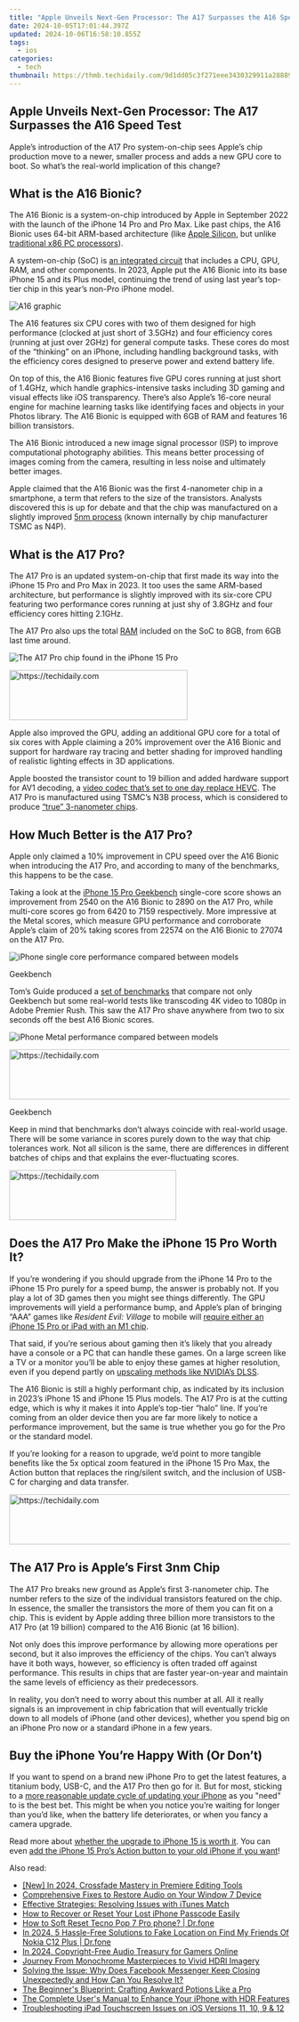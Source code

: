 ```yaml
---
title: "Apple Unveils Next-Gen Processor: The A17 Surpasses the A16 Speed Test"
date: 2024-10-05T17:01:44.397Z
updated: 2024-10-06T16:58:10.855Z
tags:
  - ios
categories:
  - tech
thumbnail: https://thmb.techidaily.com/9d1dd05c3f271eee3430329911a28889fe06673bc3d54592907c037975387dd6.jpg
---
```


## Apple Unveils Next-Gen Processor: The A17 Surpasses the A16 Speed Test

Apple’s introduction of the A17 Pro system-on-chip sees Apple’s chip production move to a newer, smaller process and adds a new GPU core to boot. So what’s the real-world implication of this change?

##  What is the A16 Bionic?

 The A16 Bionic is a system-on-chip introduced by Apple in September 2022 with the launch of the iPhone 14 Pro and Pro Max. Like past chips, the A16 Bionic uses 64-bit ARM-based architecture (like [Apple Silicon](https://hardware-help.techidaily.com/expert-guide-finding-and-installing-the-right-drivers-for-your-hp-thunderbolt-g2-dock-whether-you-need-120w-or-230w-power-support/), but unlike [traditional x86 PC processors](https://fox-that.techidaily.com/troubleshooting-what-to-try-when-iphone-events-are-nowhere-to-be-found/)).

 A system-on-chip (SoC) is [an integrated circuit](https://screen-activity-recording.techidaily.com/new-discovering-win11s-finest-screen-grabbers-for-2024/) that includes a CPU, GPU, RAM, and other components. In 2023, Apple put the A16 Bionic into its base iPhone 15 and its Plus model, continuing the trend of using last year’s top-tier chip in this year’s non-Pro iPhone model.

![A16 graphic](https://static1.howtogeekimages.com/wordpress/wp-content/uploads/2022/09/a16_graphic.jpg) 

 The A16 features six CPU cores with two of them designed for high performance (clocked at just short of 3.5GHz) and four efficiency cores (running at just over 2GHz) for general compute tasks. These cores do most of the “thinking” on an iPhone, including handling background tasks, with the efficiency cores designed to preserve power and extend battery life.

 On top of this, the A16 Bionic features five GPU cores running at just short of 1.4GHz, which handle graphics-intensive tasks including 3D gaming and visual effects like iOS transparency. There’s also Apple’s 16-core neural engine for machine learning tasks like identifying faces and objects in your Photos library. The A16 Bionic is equipped with 6GB of RAM and features 16 billion transistors.

 The A16 Bionic introduced a new image signal processor (ISP) to improve computational photography abilities. This means better processing of images coming from the camera, resulting in less noise and ultimately better images.

 Apple claimed that the A16 Bionic was the first 4-nanometer chip in a smartphone, a term that refers to the size of the transistors. Analysts discovered this is up for debate and that the chip was manufactured on a slightly improved [5nm process](https://howto.techidaily.com/9-quick-fixes-to-unfortunately-touchwiz-has-stopped-of-nubia-z50s-pro-drfone-by-drfone-fix-android-problems-fix-android-problems/) (known internally by chip manufacturer TSMC as N4P).

##  What is the A17 Pro?

 The A17 Pro is an updated system-on-chip that first made its way into the iPhone 15 Pro and Pro Max in 2023\. It too uses the same ARM-based architecture, but performance is slightly improved with its six-core CPU featuring two performance cores running at just shy of 3.8GHz and four efficiency cores hitting 2.1GHz.

 The A17 Pro also ups the total [RAM](https://youtube-web.techidaily.com/ed-2024-approved-unlocking-youtube-success-top-video-strategies-to-explode-views/) included on the SoC to 8GB, from 6GB last time around.

![The A17 Pro chip found in the iPhone 15 Pro](https://static1.howtogeekimages.com/wordpress/wp-content/uploads/2023/09/a17_pro.png) 

<!-- affiliate ads begin -->
<a href="https://bluettius.sjv.io/c/5597632/2139113/17108" target="_top" id="2139113">
  <img src="//a.impactradius-go.com/display-ad/17108-2139113" border="0" alt="https://techidaily.com" width="320" height="90"/>
</a>
<img height="0" width="0" src="https://bluettius.sjv.io/i/5597632/2139113/17108" style="position:absolute;visibility:hidden;" border="0" />
<!-- affiliate ads end -->

 Apple also improved the GPU, adding an additional GPU core for a total of six cores with Apple claiming a 20% improvement over the A16 Bionic and support for hardware ray tracing and better shading for improved handling of realistic lighting effects in 3D applications.

 Apple boosted the transistor count to 19 billion and added hardware support for AV1 decoding, a [video codec that’s set to one day replace HEVC](https://fox-info.techidaily.com/new-2024-approved-foundational-approach-to-gradual-volume-adjustment/). The A17 Pro is manufactured using TSMC’s N3B process, which is considered to produce [“true” 3-nanometer chips](https://tools.techidaily.com).

##  How Much Better is the A17 Pro?

 Apple only claimed a 10% improvement in CPU speed over the A16 Bionic when introducing the A17 Pro, and according to many of the benchmarks, this happens to be the case.

 Taking a look at the [iPhone 15 Pro Geekbench](https://browser.geekbench.com/ios%5Fdevices/iphone-15-pro) single-core score shows an improvement from 2540 on the A16 Bionic to 2890 on the A17 Pro, while multi-core scores go from 6420 to 7159 respectively. More impressive at the Metal scores, which measure GPU performance and corroborate Apple’s claim of 20% taking scores from 22574 on the A16 Bionic to 27074 on the A17 Pro.

![iPhone single core performance compared between models](https://static1.howtogeekimages.com/wordpress/wp-content/uploads/2023/09/iphone_single_core_geekbench.png) 

Geekbench

 Tom’s Guide produced a [set of benchmarks](https://www.tomsguide.com/features/iphone-15-pro-benchmarks) that compare not only Geekbench but some real-world tests like transcoding 4K video to 1080p in Adobe Premier Rush. This saw the A17 Pro shave anywhere from two to six seconds off the best A16 Bionic scores.

![iPhone Metal performance compared between models](https://static1.howtogeekimages.com/wordpress/wp-content/uploads/2023/09/iphone_metal_geekbench.png) 

<!-- affiliate ads begin -->
<a href="https://appsumo.8odi.net/c/5597632/2123734/7443" target="_top" id="2123734">
  <img src="//a.impactradius-go.com/display-ad/7443-2123734" border="0" alt="https://techidaily.com" width="728" height="90"/>
</a>
<img height="0" width="0" src="https://appsumo.8odi.net/i/5597632/2123734/7443" style="position:absolute;visibility:hidden;" border="0" />
<!-- affiliate ads end -->

Geekbench

 Keep in mind that benchmarks don’t always coincide with real-world usage. There will be some variance in scores purely down to the way that chip tolerances work. Not all silicon is the same, there are differences in different batches of chips and that explains the ever-fluctuating scores.

<!-- affiliate ads begin -->
<a href="https://laganoo.pxf.io/c/5597632/1528689/16446" target="_top" id="1528689">
  <img src="//a.impactradius-go.com/display-ad/16446-1528689" border="0" alt="https://techidaily.com" width="300" height="90"/>
</a>
<img height="0" width="0" src="https://laganoo.pxf.io/i/5597632/1528689/16446" style="position:absolute;visibility:hidden;" border="0" />
<!-- affiliate ads end -->

##  Does the A17 Pro Make the iPhone 15 Pro Worth It?

 If you’re wondering if you should upgrade from the iPhone 14 Pro to the iPhone 15 Pro purely for a speed bump, the answer is probably not. If you play a lot of 3D games then you might see things differently. The GPU improvements will yield a performance bump, and Apple’s plan of bringing “AAA” games like _Resident Evil: Village_ to mobile will [require either an iPhone 15 Pro or iPad with an M1 chip](https://www.ign.com/articles/resident-evil-village-for-iphone-15-pro-is-out-on-october-30).

 That said, if you’re serious about gaming then it’s likely that you already have a console or a PC that can handle these games. On a large screen like a TV or a monitor you’ll be able to enjoy these games at higher resolution, even if you depend partly on [upscaling methods like NVIDIA’s DLSS](https://extra-hints.techidaily.com/new-core-understanding-of-narrative-frameworks/).

 The A16 Bionic is still a highly performant chip, as indicated by its inclusion in 2023’s iPhone 15 and iPhone 15 Plus models. The A17 Pro is at the cutting edge, which is why it makes it into Apple’s top-tier “halo” line. If you’re coming from an older device then you are far more likely to notice a performance improvement, but the same is true whether you go for the Pro or the standard model.

 If you’re looking for a reason to upgrade, we’d point to more tangible benefits like the 5x optical zoom featured in the iPhone 15 Pro Max, the Action button that replaces the ring/silent switch, and the inclusion of USB-C for charging and data transfer.

<!-- affiliate ads begin -->
<a href="https://appsumo.8odi.net/c/5597632/2123727/7443" target="_top" id="2123727">
  <img src="//a.impactradius-go.com/display-ad/7443-2123727" border="0" alt="https://techidaily.com" width="728" height="90"/>
</a>
<img height="0" width="0" src="https://appsumo.8odi.net/i/5597632/2123727/7443" style="position:absolute;visibility:hidden;" border="0" />
<!-- affiliate ads end -->

##  The A17 Pro is Apple’s First 3nm Chip

 The A17 Pro breaks new ground as Apple’s first 3-nanometer chip. The number refers to the size of the individual transistors featured on the chip. In essence, the smaller the transistors the more of them you can fit on a chip. This is evident by Apple adding three billion more transistors to the A17 Pro (at 19 billion) compared to the A16 Bionic (at 16 billion).

 Not only does this improve performance by allowing more operations per second, but it also improves the efficiency of the chips. You can’t always have it both ways, however, so efficiency is often traded off against performance. This results in chips that are faster year-on-year and maintain the same levels of efficiency as their predecessors.

 In reality, you don’t need to worry about this number at all. All it really signals is an improvement in chip fabrication that will eventually trickle down to all models of iPhone (and other devices), whether you spend big on an iPhone Pro now or a standard iPhone in a few years.

##  Buy the iPhone You’re Happy With (Or Don’t)

 If you want to spend on a brand new iPhone Pro to get the latest features, a titanium body, USB-C, and the A17 Pro then go for it. But for most, sticking to a [more reasonable update cycle of updating your iPhone](https://screen-sharing-recording.techidaily.com/updated-2024-approved-creative-mc-survival-habitat-concepts/) as you "need" to is the best bet. This might be when you notice you’re waiting for longer than you’d like, when the battery life deteriorates, or when you fancy a camera upgrade.

 Read more about [whether the upgrade to iPhone 15 is worth it](https://fox-info.techidaily.com/15-sites-offering-premium-free-vectr-and-illustration-tools-and-services/). You can even [add the iPhone 15 Pro’s Action button to your old iPhone if you want](https://some-skills.techidaily.com/new-unlocking-the-potential-of-onestream-live-streaming/)!

<ins class="adsbygoogle"
     style="display:block"
     data-ad-format="autorelaxed"
     data-ad-client="ca-pub-7571918770474297"
     data-ad-slot="1223367746"></ins>

<ins class="adsbygoogle"
     style="display:block"
     data-ad-client="ca-pub-7571918770474297"
     data-ad-slot="8358498916"
     data-ad-format="auto"
     data-full-width-responsive="true"></ins>

<span class="atpl-alsoreadstyle">Also read:</span>
<div><ul>
<li><a href="https://fox-blue.techidaily.com/new-in-2024-crossfade-mastery-in-premiere-editing-tools/"><u>[New] In 2024, Crossfade Mastery in Premiere Editing Tools</u></a></li>
<li><a href="https://sound-issues.techidaily.com/comprehensive-fixes-to-restore-audio-on-your-window-7-device/"><u>Comprehensive Fixes to Restore Audio on Your Window 7 Device</u></a></li>
<li><a href="https://os-tips.techidaily.com/effective-strategies-resolving-issues-with-itunes-match/"><u>Effective Strategies: Resolving Issues with iTunes Match</u></a></li>
<li><a href="https://os-tips.techidaily.com/how-to-recover-or-reset-your-lost-iphone-passcode-easily/"><u>How to Recover or Reset Your Lost iPhone Passcode Easily</u></a></li>
<li><a href="https://techidaily.com/how-to-soft-reset-tecno-pop-7-pro-phone-drfone-by-drfone-reset-android-reset-android/"><u>How to Soft Reset Tecno Pop 7 Pro phone? | Dr.fone</u></a></li>
<li><a href="https://change-location.techidaily.com/in-2024-5-hassle-free-solutions-to-fake-location-on-find-my-friends-of-nokia-c12-plus-drfone-by-drfone-virtual-android/"><u>In 2024, 5 Hassle-Free Solutions to Fake Location on Find My Friends Of Nokia C12 Plus | Dr.fone</u></a></li>
<li><a href="https://extra-hints.techidaily.com/in-2024-copyright-free-audio-treasury-for-gamers-online/"><u>In 2024, Copyright-Free Audio Treasury for Gamers Online</u></a></li>
<li><a href="https://extra-information.techidaily.com/journey-from-monochrome-masterpieces-to-vivid-hdri-imagery/"><u>Journey From Monochrome Masterpieces to Vivid HDRI Imagery</u></a></li>
<li><a href="https://os-tips.techidaily.com/solving-the-issue-why-does-facebook-messenger-keep-closing-unexpectedly-and-how-can-you-resolve-it/"><u>Solving the Issue: Why Does Facebook Messenger Keep Closing Unexpectedly and How Can You Resolve It?</u></a></li>
<li><a href="https://techtrends.techidaily.com/the-beginners-blueprint-crafting-awkward-potions-like-a-pro/"><u>The Beginner's Blueprint: Crafting Awkward Potions Like a Pro</u></a></li>
<li><a href="https://os-tips.techidaily.com/the-complete-users-manual-to-enhance-your-iphone-with-hdr-features/"><u>The Complete User's Manual to Enhance Your iPhone with HDR Features</u></a></li>
<li><a href="https://os-tips.techidaily.com/troubleshooting-ipad-touchscreen-issues-on-ios-versions-11-10-9-and-12/"><u>Troubleshooting iPad Touchscreen Issues on iOS Versions 11, 10, 9 & 12</u></a></li>
</ul></div>

